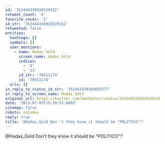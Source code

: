 ```yaml
---
id: '352444336916529152'
retweet_count: '0'
favorite_count: '2'
id_str: '352444336916529152'
retweeted: false
entities:
  hashtags: []
  symbols: []
  user_mentions:
    - name: Hadas Gold
      screen_name: Hadas_Gold
      indices:
        - '0'
        - '11'
      id_str: '70511174'
      id: '70511174'
  urls: []
in_reply_to_status_id_str: '352443439369035777'
in_reply_to_screen_name: Hadas_Gold
original_url: https://twitter.com/benbalter/status/352444336916529152
date: '2013-07-03T15:10:52.000Z'
sitemap: false
robots: noindex
reply: true
title: '@Hadas_Gold Don''t they know it should be "POLITICO"?'
---
```


@Hadas_Gold Don't they know it should be "POLITICO"?
